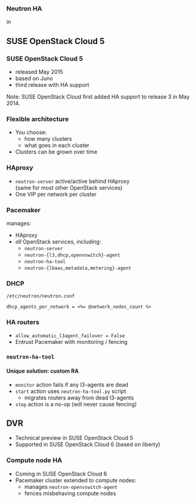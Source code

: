 ### Neutron HA
in
## SUSE OpenStack Cloud 5


### SUSE OpenStack Cloud 5

-   released May 2015
-   based on Juno
-   third release with HA support

Note: SUSE OpenStack Cloud first added HA support to release 3 in May
2014.


### Flexible architecture

-   You choose:
    - how many clusters
    - what goes in each cluster
-   Clusters can be grown over time


### HAproxy

-   `neutron-server` active/active behind HAproxy<br/>
    (same for most other OpenStack services)
-   One VIP per network per cluster


### Pacemaker

manages:
-   HAproxy
-   *all* OpenStack services, including:
    -   `neutron-server`
    -   `neutron-{l3,dhcp,openvswitch}-agent`
    -   `neutron-ha-tool`
    -   `neutron-{lbaas,metadata,metering}-agent`


### DHCP

`/etc/neutron/neutron.conf`

    dhcp_agents_per_network = <%= @network_nodes_count %>


### HA routers

-   `allow_automatic_l3agent_failover = False`
-   Entrust Pacemaker with monitoring / fencing


### `neutron-ha-tool`
#### Unique solution: custom RA

-   `monitor` action fails if any l3-agents are dead
-   `start` action uses `neutron-ha-tool.py` script
    -   migrates routers away from dead l3-agents
-   `stop` action is a no-op (will never cause fencing)


## DVR

-   Technical preview in SUSE OpenStack Cloud 5
-   Supported in SUSE OpenStack Cloud 6 (based on liberty)


### Compute node HA

-   Coming in SUSE OpenStack Cloud 6
-   Pacemaker cluster extended to compute nodes:
    -   manages `neutron-openvswitch-agent`
    -   fences misbehaving compute nodes
